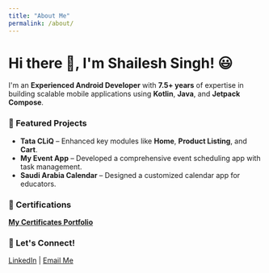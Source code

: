 ```yaml
---
title: "About Me"
permalink: /about/
---
```


# Hi there 👋, I'm Shailesh Singh! 😃
I'm an **Experienced Android Developer** with **7.5+ years** of expertise in building scalable mobile applications using **Kotlin**, **Java**, and **Jetpack Compose**.

### 📱 Featured Projects
- **Tata CLiQ** – Enhanced key modules like **Home**, **Product Listing**, and **Cart**.
- **My Event App** – Developed a comprehensive event scheduling app with task management.
- **Saudi Arabia Calendar** – Designed a customized calendar app for educators.

### 🏅 Certifications
[**My Certificates Portfolio**](https://sunny963.github.io/Certificates/)

### 🤝 Let's Connect!
[LinkedIn](https://www.linkedin.com/in/shailesh-singh-8a5108124/) | [Email Me](mailto:shailesh2771993@gmail.com)
